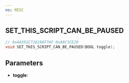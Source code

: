 ```yaml
---
ns: MISC
---
```

## SET_THIS_SCRIPT_CAN_BE_PAUSED

```c
// 0xAA391C728106F7AF 0xA0C3CE29
void SET_THIS_SCRIPT_CAN_BE_PAUSED(BOOL toggle);
```


## Parameters
* **toggle**: 

